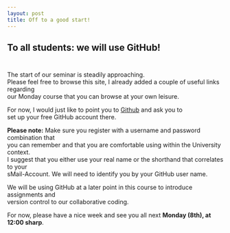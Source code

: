 ```yaml
---
layout: post
title: Off to a good start!
---
```


## To all students: we will use GitHub! <br><br>
  
  
The start of our seminar is steadily approaching.  
Please feel free to browse this site, I already added a couple of useful links regarding  
our Monday course that you can browse at your own leisure.

For now, I would just like to point you to [Github](http://github.com) and ask you to  
set up your free GitHub account there. 
  
**Please note:** Make sure you register with a username and password combination that  
you can remember and that you are comfortable using within the University context.  
I suggest that you either use your real name or the shorthand that correlates to your  
sMail-Account. We will need to identify you by your GitHub user name.

We will be using GitHub at a later point in this course to introduce assignments and  
version control to our collaborative coding.  

For now, please have a nice week and see you all next **Monday (8th), at 12:00 sharp**.
